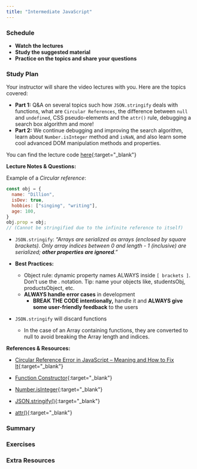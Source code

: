 ```yaml
---
title: "Intermediate JavaScript"
---
```


### Schedule

  - **Watch the lectures**
  - **Study the suggested material**
  - **Practice on the topics and share your questions**

### Study Plan

  Your instructor will share the video lectures with you. Here are the topics covered:

  - **Part 1:** Q&A on several topics such how `JSON.stringify` deals with functions, what are `Circular References`, the difference between `null` and `undefined`, CSS pseudo-elements and the `attr()` rule, debugging a search box algorithm and more!
  - **Part 2:** We continue debugging and improving the search algorithm, learn about `Number.isInteger` method and `isNaN`, and also learn some cool advanced DOM manipulation methods and properties.  

  You can find the lecture code [here](https://github.com/in-tech-gration/WDX-180/tree/main/curriculum/week18/assets/code/day03){:target="_blank"}

  **Lecture Notes & Questions:**

  Example of a *Circular reference*:

  ```js
  const obj = {  
    name: "Dillion",  
    isDev: true,  
    hobbies: ["singing", "writing"],  
    age: 100,  
  }  
  obj.prop = obj; 
  // (Cannot be stringified due to the infinite reference to itself)    
  ```

  - `JSON.stringify`: *“Arrays are serialized as arrays (enclosed by square brackets). Only array indices between 0 and length - 1 (inclusive) are serialized; **other properties are ignored**.”*  

  - **Best Practices:**  
    - Object rule: dynamic property names ALWAYS inside `[ brackets ]`. Don’t use the . notation. Tip: name your objects like, studentsObj, productsObject, etc.  
    - **ALWAYS handle error cases** in development  
      - **BREAK THE CODE intentionally,** handle it and **ALWAYS give some user-friendly feedback** to the users  
  - `JSON.stringify` will discard functions  
    - In the case of an Array containing functions, they are converted to null to avoid breaking the Array length and indices.  

  **References & Resources:**

  - [Circular Reference Error in JavaScript – Meaning and How to Fix It](https://www.freecodecamp.org/news/circular-reference-in-javascript-explained/){:target="_blank"}

  - [Function Constructor](https://developer.mozilla.org/en-US/docs/Web/JavaScript/Reference/Global_Objects/Function/Function){:target="_blank"} 

  - [Number.isInteger](https://developer.mozilla.org/en-US/docs/Web/JavaScript/Reference/Global_Objects/Number/isInteger){:target="_blank"}  

  - [JSON.stringify()](https://developer.mozilla.org/en-US/docs/Web/JavaScript/Reference/Global_Objects/JSON/stringify){:target="_blank"}  

  -  [attr()](https://developer.mozilla.org/en-US/docs/Web/CSS/attr){:target="_blank"}

### Summary

### Exercises

### Extra Resources
